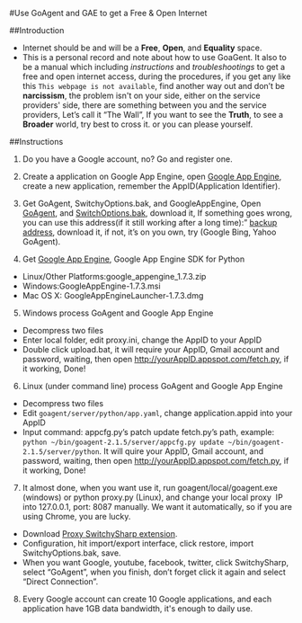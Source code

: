#Use GoAgent and GAE to get a Free & Open Internet

##Introduction
* Internet should be and will be a __Free__, __Open__,  and __Equality__ space.
* This is a personal record and note about how to use GoaGent. It also to be a manual which including _instructions_ and _troubleshootings_ to get a free and open internet access, during the procedures, if you get any like this `This webpage is not available`, find another way out and don’t be __narcissism__, the problem isn't on your side, either on the service providers' side, there are something between you and the service providers, Let’s call it “The Wall”, If you want to see the __Truth__, to see a __Broader__ world, try best to cross it. or you can please yourself.


##Instructions
1. Do you have a Google account, no? Go and register one.

2. Create a application on Google App Engine, open [Google App Engine](http://appengine.google.com), create a new application, remember the AppID(Application Identifier).

3. Get GoAgent, SwitchyOptions.bak, and GoogleAppEngine, Open [GoAgent](http://code.google.com/p/goagent/downloads/list), and [SwitchOptions.bak](https://goagent.googlecode.com/files/SwitchyOptions.bak), download it, If something goes wrong, you can use this address(if it still working after a long time):” [backup address](http://pan.baidu.com/share/link?shareid=107390&uk=1980879100”), download it, if not, it’s on you own, try (Google Bing, Yahoo GoAgent).

4. Get [Google App Engine](https://developers.google.com/appengine/downloads), Google App Engine SDK for Python
  * Linux/Other Platforms:google_appengine_1.7.3.zip
  * Windows:GoogleAppEngine-1.7.3.msi
  * Mac OS X: GoogleAppEngineLauncher-1.7.3.dmg

5. Windows process GoAgent and Google App Engine
  * Decompress two files
  * Enter local folder, edit proxy.ini, change the AppID to your AppID
  * Double click upload.bat, it will require your AppID, Gmail account and password, waiting, then open http://yourAppID.appspot.com/fetch.py, if it working, Done!

6. Linux (under command line) process GoAgent and Google App Engine
  * Decompress two files
  * Edit ``goagent/server/python/app.yaml``, change application.appid into your AppID
  * Input command: appcfg.py’s patch update fetch.py’s path, example: `python ~/bin/goagent-2.1.5/server/appcfg.py update ~/bin/goagent-2.1.5/server/python`. It will quire your AppID, Gmail account, and password, waiting, then open http://yourAppID.appspot.com/fetch.py, if it working, Done!

7. It almost done, when you want use it, run goagent/local/goagent.exe (windows) or python proxy.py (Linux), and change your local proxy  IP into 127.0.0.1, port: 8087 manually. We want it automatically, so if you are using Chrome, you are lucky.
  * Download [Proxy SwitchySharp extension](https://chrome.google.com/webstore/detail/proxy-switchysharp/dpplabbmogkhghncfbfdeeokoefdjegm).
  * Configuration, hit import/export interface, click restore, import SwitchyOptions.bak, save.
  * When you want Google, youtube, facebook, twitter, click SwitchySharp, select “GoAgent”, when you finish, don’t forget click it again and select “Direct Connection”.

8. Every Google account can create 10 Google applications, and each application have 1GB data bandwidth, it's enough to daily use.
